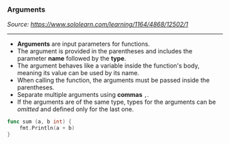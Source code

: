 ### Arguments
*Source: https://www.sololearn.com/learning/1164/4868/12502/1*

---
- **Arguments** are input parameters for functions.
- The argument is provided in the parentheses and includes the parameter **name** followed by the **type**.
- The argument behaves like a variable inside the function's body, meaning its value can be used by its name.
- When calling the function, the arguments must be passed inside the parentheses.
- Separate multiple arguments using **commas** `,`.
- If the arguments are of the same type, types for the arguments can be *omitted* and defined only for the last one.
```go
func sum (a, b int) {
    fmt.Println(a + b)
}
```
